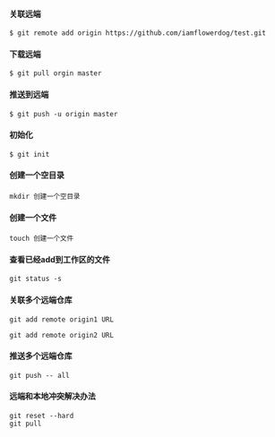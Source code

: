 #### 关联远端
```
$ git remote add origin https://github.com/iamflowerdog/test.git

```

#### 下载远端

```
$ git pull orgin master
```

#### 推送到远端

```
$ git push -u origin master
```
#### 初始化
```
$ git init
```
#### 创建一个空目录
```
mkdir 创建一个空目录
```
####  创建一个文件
```
touch 创建一个文件
```
#### 查看已经add到工作区的文件

```
git status -s
```
#### 关联多个远端仓库

```
git add remote origin1 URL

git add remote origin2 URL
```

#### 推送多个远端仓库

```
git push -- all 
```

#### 远端和本地冲突解决办法

```
git reset --hard
git pull
```
